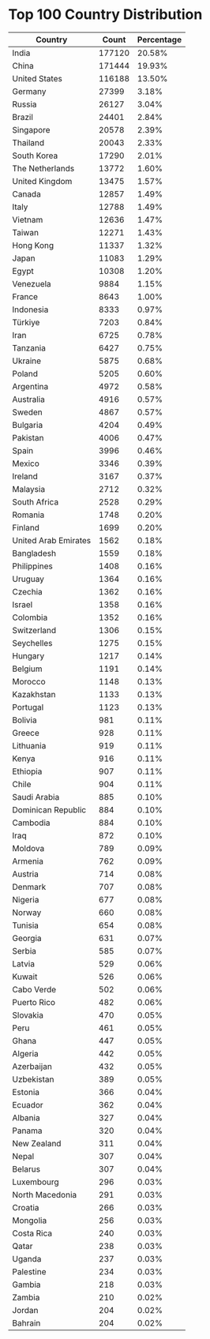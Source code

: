 # Top 100 Country Distribution
| Country | Count | Percentage |
|----|----|----|
| India | 177120 | 20.58% |
| China | 171444 | 19.93% |
| United States | 116188 | 13.50% |
| Germany | 27399 | 3.18% |
| Russia | 26127 | 3.04% |
| Brazil | 24401 | 2.84% |
| Singapore | 20578 | 2.39% |
| Thailand | 20043 | 2.33% |
| South Korea | 17290 | 2.01% |
| The Netherlands | 13772 | 1.60% |
| United Kingdom | 13475 | 1.57% |
| Canada | 12857 | 1.49% |
| Italy | 12788 | 1.49% |
| Vietnam | 12636 | 1.47% |
| Taiwan | 12271 | 1.43% |
| Hong Kong | 11337 | 1.32% |
| Japan | 11083 | 1.29% |
| Egypt | 10308 | 1.20% |
| Venezuela | 9884 | 1.15% |
| France | 8643 | 1.00% |
| Indonesia | 8333 | 0.97% |
| Türkiye | 7203 | 0.84% |
| Iran | 6725 | 0.78% |
| Tanzania | 6427 | 0.75% |
| Ukraine | 5875 | 0.68% |
| Poland | 5205 | 0.60% |
| Argentina | 4972 | 0.58% |
| Australia | 4916 | 0.57% |
| Sweden | 4867 | 0.57% |
| Bulgaria | 4204 | 0.49% |
| Pakistan | 4006 | 0.47% |
| Spain | 3996 | 0.46% |
| Mexico | 3346 | 0.39% |
| Ireland | 3167 | 0.37% |
| Malaysia | 2712 | 0.32% |
| South Africa | 2528 | 0.29% |
| Romania | 1748 | 0.20% |
| Finland | 1699 | 0.20% |
| United Arab Emirates | 1562 | 0.18% |
| Bangladesh | 1559 | 0.18% |
| Philippines | 1408 | 0.16% |
| Uruguay | 1364 | 0.16% |
| Czechia | 1362 | 0.16% |
| Israel | 1358 | 0.16% |
| Colombia | 1352 | 0.16% |
| Switzerland | 1306 | 0.15% |
| Seychelles | 1275 | 0.15% |
| Hungary | 1217 | 0.14% |
| Belgium | 1191 | 0.14% |
| Morocco | 1148 | 0.13% |
| Kazakhstan | 1133 | 0.13% |
| Portugal | 1123 | 0.13% |
| Bolivia | 981 | 0.11% |
| Greece | 928 | 0.11% |
| Lithuania | 919 | 0.11% |
| Kenya | 916 | 0.11% |
| Ethiopia | 907 | 0.11% |
| Chile | 904 | 0.11% |
| Saudi Arabia | 885 | 0.10% |
| Dominican Republic | 884 | 0.10% |
| Cambodia | 884 | 0.10% |
| Iraq | 872 | 0.10% |
| Moldova | 789 | 0.09% |
| Armenia | 762 | 0.09% |
| Austria | 714 | 0.08% |
| Denmark | 707 | 0.08% |
| Nigeria | 677 | 0.08% |
| Norway | 660 | 0.08% |
| Tunisia | 654 | 0.08% |
| Georgia | 631 | 0.07% |
| Serbia | 585 | 0.07% |
| Latvia | 529 | 0.06% |
| Kuwait | 526 | 0.06% |
| Cabo Verde | 502 | 0.06% |
| Puerto Rico | 482 | 0.06% |
| Slovakia | 470 | 0.05% |
| Peru | 461 | 0.05% |
| Ghana | 447 | 0.05% |
| Algeria | 442 | 0.05% |
| Azerbaijan | 432 | 0.05% |
| Uzbekistan | 389 | 0.05% |
| Estonia | 366 | 0.04% |
| Ecuador | 362 | 0.04% |
| Albania | 327 | 0.04% |
| Panama | 320 | 0.04% |
| New Zealand | 311 | 0.04% |
| Nepal | 307 | 0.04% |
| Belarus | 307 | 0.04% |
| Luxembourg | 296 | 0.03% |
| North Macedonia | 291 | 0.03% |
| Croatia | 266 | 0.03% |
| Mongolia | 256 | 0.03% |
| Costa Rica | 240 | 0.03% |
| Qatar | 238 | 0.03% |
| Uganda | 237 | 0.03% |
| Palestine | 234 | 0.03% |
| Gambia | 218 | 0.03% |
| Zambia | 210 | 0.02% |
| Jordan | 204 | 0.02% |
| Bahrain | 204 | 0.02% |
